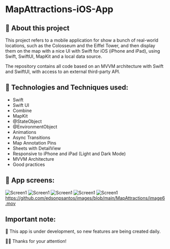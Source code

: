 # MapAttractions-iOS-App

## 📱 About this project
This project refers to a mobile application for show a bunch of real-world locations, such as the Colosseum and the Eiffel Tower, and then display them on the map with a nice UI with Swift for iOS (iPhone and iPad), using Swift, SwiftUI, MapKit and a local data source.

The repository contains all code based on an MVVM architecture with Swift and SwiftUI, with access to an external third-party API.

##  🤔 Technologies and Techniques used:
* Swift
* Swift UI
* Combine
* MapKit
* @StateObject
* @EnvironmentObject
* Animations
* Async Transitions
* Map Annotation Pins
* Sheets with DetailView
* Responsive to iPhone and iPad (Light and Dark Mode)
* MVVM Architecture
* Good practices

##  📱 App screens:
![Screen1](https://github.com/edsonpsantos/images/blob/main/MapAttractions/image1.png)
![Screen1](https://github.com/edsonpsantos/images/blob/main/MapAttractions/image2.png)
![Screen1](https://github.com/edsonpsantos/images/blob/main/MapAttractions/image3.png)
![Screen1](https://github.com/edsonpsantos/images/blob/main/MapAttractions/image4.png)
![Screen1](https://github.com/edsonpsantos/images/blob/main/MapAttractions/image5.png)
https://github.com/edsonpsantos/images/blob/main/MapAttractions/image6.mov


## Important note:
🚀 This app is under development, so new features are being created daily.

🙏🏽 Thanks for your attention! 
